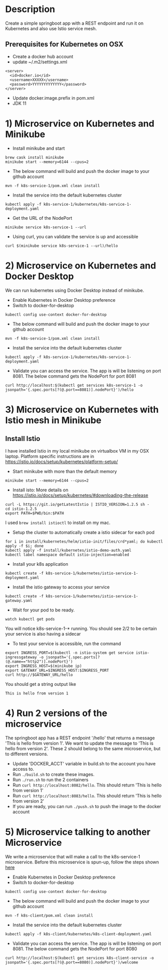# Description
Create a simple springboot app with a REST endpoint and run it on Kubernetes and also use Istio service mesh.

## Prerequisites for Kubernetes on OSX
* Create a docker hub account
* update ~/.m2/settings.xml
```
<server>
  <id>docker.io</id>
  <username>XXXXX</username>
  <password>YYYYYYYYYYYYY</password>
</server> 
```
* Update docker.image.prefix in pom.xml
* JDK 11

# 1) Microservice on Kubernetes and Minikube
* Install minikube and start
```
brew cask install minikube
minikube start --memory=6144 --cpus=2
```
* The below command will build and push the docker image to your github account
```
mvn -f k8s-service-1/pom.xml clean install
```
* Install the service into the default kubernetes cluster
```
kubectl apply -f k8s-service-1/kubernetes/k8s-service-1-deployment.yaml
```
* Get the URL of the NodePort
```
minikube service k8s-service-1 --url
```
* Using curl, you can validate the service is up and accessible
```
curl $(minikube service k8s-service-1 --url)/hello
```

# 2) Microservice on Kubernetes and Docker Desktop
We can run kubernetes using Docker Desktop instead of minikube.

* Enable Kubernetes in Docker Desktop preference
* Switch to docker-for-desktop
```
kubectl config use-context docker-for-desktop
```
* The below command will build and push the docker image to your github account
```
mvn -f k8s-service-1/pom.xml clean install
```
* Install the service into the default kubernetes cluster
```
kubectl apply -f k8s-service-1/kubernetes/k8s-service-1-deployment.yaml
```
* Validate you can access the service. The app is will be listening on port 8081.
The below command gets the NodePort for port 8081
```
curl http://localhost:$(kubectl get services k8s-service-1 -o jsonpath='{.spec.ports[?(@.port==8081)].nodePort}')/hello
```

# 3) Microservice on Kubernetes with Istio mesh in Minikube
## Install Istio
I have installed Istio in my local minikube on virtualbox VM in my OSX laptop. Platform specific instructions
are in https://istio.io/docs/setup/kubernetes/platform-setup/

* Start minikube with more than the default memory
```
minikube start --memory=6144 --cpus=2
```
* Install isto: More details on https://istio.io/docs/setup/kubernetes/#downloading-the-release
```
curl -L https://git.io/getLatestIstio | ISTIO_VERSION=1.2.5 sh -
cd istio-1.2.5
export PATH=$PWD/bin:$PATH
```
I used ```brew install istioctl``` to install on my mac.
* Setup the cluster to automatically create a istio sidecar for each pod
```
for i in install/kubernetes/helm/istio-init/files/crd*yaml; do kubectl apply -f $i; done
kubectl apply -f install/kubernetes/istio-demo-auth.yaml
kubectl label namespace default istio-injection=enabled
```
* Install your k8s application
```
kubectl create -f k8s-service-1/kubernetes/istio-service-1-deployment.yaml
```
* Install the istio gateway to access your service
```
kubectl create -f k8s-service-1/kubernetes/istio-service-1-gateway.yaml
```
* Wait for your pod to be ready.
```
watch kubectl get pods
```
You will notice k8s-service-1-* running. You should see 2/2 to be certain your service is also having a sidecar
* To test your service is accessible, run the command
```
export INGRESS_PORT=$(kubectl -n istio-system get service istio-ingressgateway -o jsonpath='{.spec.ports[?(@.name=="http2")].nodePort}')
export INGRESS_HOST=$(minikube ip)
export GATEWAY_URL=$INGRESS_HOST:$INGRESS_PORT
curl http://$GATEWAY_URL/hello
```
You should get a string output like
```
This is hello from version 1
```

# 4) Run 2 versions of the microservice
The springboot app has a REST endpoint '/hello' that returns a message 'This is hello from version 1'. 
We want to update the message to 'This is hello from version 2'. These 2 should belong to the same microservice,
but to different versions.

* Update 'DOCKER_ACCT' variable in build.sh to the account you have access to.
* Run ```./build.sh``` to create these images.
* Run ```./run.sh``` to run the 2 containers
* Run ```curl http://localhost:8082/hello```. This should return 'This is hello from version 1'
* Run ```curl http://localhost:8083/hello```. This should return 'This is hello from version 2'
* If you are ready, you can run ```./push.sh``` to push the image to the docker account

# 5) Microservice talking to another Microservice
We write a microservice that will make a call to the k8s-service-1 microservice.
Before this microservice is spun-up, follow the steps shown [here](#2-microservice-on-kubernetes-and-docker-desktop)

* Enable Kubernetes in Docker Desktop preference
* Switch to docker-for-desktop
```
kubectl config use-context docker-for-desktop
```
* The below command will build and push the docker image to your github account
```
mvn -f k8s-client/pom.xml clean install
```
* Install the service into the default kubernetes cluster
```
kubectl apply -f k8s-client/kubernetes/k8s-client-deployment.yaml
```
* Validate you can access the service. The app is will be listening on port 8081.
The below command gets the NodePort for port 8080
```
curl http://localhost:$(kubectl get services k8s-client-service -o jsonpath='{.spec.ports[?(@.port==8080)].nodePort}')/welcome
```

